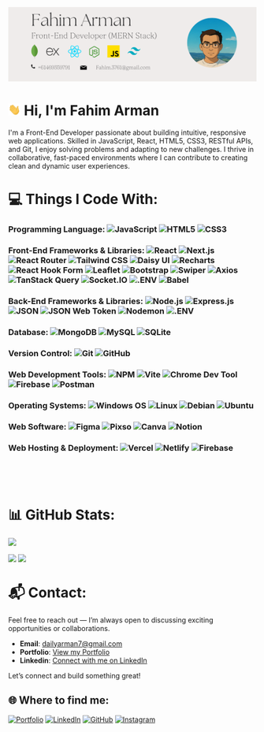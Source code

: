 ![Fahim_Arman_Hero_Section](https://raw.githubusercontent.com/Arman3747/Arman3747/refs/heads/main/images/Hero_Github_02.png)

# <a href="https://fahim-arman.netlify.app/"><img src="https://github.com/Arman3747/Arman3747/blob/main/images/waving.gif?raw=true" width="5%"></a> Hi, I'm Fahim Arman

I'm a Front-End Developer passionate about building intuitive, responsive web applications. Skilled in JavaScript, React, HTML5, CSS3, RESTful APIs, and Git, I enjoy solving problems and adapting to new challenges. I thrive in collaborative, fast-paced environments where I can contribute to creating clean and dynamic user experiences.

# 💻 Things I Code With:

### Programming Language: ![JavaScript](https://img.shields.io/badge/JavaScript-333333?logo=javascript) ![HTML5](https://img.shields.io/badge/HTML5-333333?logo=html5) ![CSS3](https://img.shields.io/badge/CSS3-333333?logo=css)


### Front-End Frameworks & Libraries: ![React](https://img.shields.io/badge/React-333333?logo=react) ![Next.js](https://img.shields.io/badge/Next.js-333333?logo=nextdotjs) ![React Router](https://img.shields.io/badge/React_Router-333333?logo=reactrouter) ![Tailwind CSS](https://img.shields.io/badge/Tailwind_CSS-333333?logo=tailwindcss) ![Daisy UI](https://img.shields.io/badge/Daisy_UI-333333?logo=daisyui) ![Recharts](https://img.shields.io/badge/Recharts-333333?logo=chartdotjs) ![React Hook Form](https://img.shields.io/badge/React_Hook_Form-333333?logo=reacthookform) ![Leaflet](https://img.shields.io/badge/Leaflet-333333?logo=leaflet&logoColor=%23199900) ![Bootstrap](https://img.shields.io/badge/Bootstrap-333333?logo=bootstrap) ![Swiper](https://img.shields.io/badge/Swiper-333333?logo=swiper&logoColor=%236332F6) ![Axios](https://img.shields.io/badge/Axios-333333?logo=axios&logoColor=%235A29E4) ![TanStack Query](https://img.shields.io/badge/TanStack_Query-333333?logo=reactquery) ![Socket.IO](https://img.shields.io/badge/Socket.IO-333333?logo=socketdotio) ![.ENV](https://img.shields.io/badge/.ENV-333333?logo=dotenv) ![Babel](https://img.shields.io/badge/Babel-333333?logo=babel)


### Back-End Frameworks & Libraries: ![Node.js](https://img.shields.io/badge/Node.js-333333?logo=nodedotjs) ![Express.js](https://img.shields.io/badge/Express.js-333333?logo=express) ![JSON](https://img.shields.io/badge/JSON-333333?logo=json) ![JSON Web Token](https://img.shields.io/badge/JSON_Web_Token-333333?logo=jsonwebtokens) ![Nodemon](https://img.shields.io/badge/Nodemon-333333?logo=nodemon) ![.ENV](https://img.shields.io/badge/.ENV-333333?logo=dotenv)


###  Database: ![MongoDB](https://img.shields.io/badge/MongoDB-333333?logo=mongodb) ![MySQL](https://img.shields.io/badge/MySQL-333333?logo=mysql) ![SQLite](https://img.shields.io/badge/SQLite-333333?logo=sqlite&logoColor=%23003B57)


### Version Control: ![Git](https://img.shields.io/badge/Git-333333?logo=git) ![GitHub](https://img.shields.io/badge/GitHub-333333?logo=github)


### Web Development Tools: ![NPM](https://img.shields.io/badge/NPM-333333?logo=npm&logoColor=%23CB3837) ![Vite](https://img.shields.io/badge/Vite-333333?logo=vite) ![Chrome Dev Tool](https://img.shields.io/badge/Chrome_Dev_Tool-333333?logo=googlechrome) ![Firebase](https://img.shields.io/badge/Firebase-333333?logo=firebase&logoColor=%23DD2C00) ![Postman](https://img.shields.io/badge/Postman-333333?logo=postman)


### Operating Systems: ![Windows OS](https://img.shields.io/badge/Windows_OS-333333?logo=windows) ![Linux](https://img.shields.io/badge/Linux-333333?logo=linux) ![Debian](https://img.shields.io/badge/Debian-333333?logo=debian&logoColor=%23A81D33) ![Ubuntu](https://img.shields.io/badge/Ubuntu-333333?logo=ubuntu) 


### Web Software: ![Figma](https://img.shields.io/badge/Figma-333333?logo=figma) ![Pixso](https://img.shields.io/badge/Pixso-333333?logo=pixlr) ![Canva](https://img.shields.io/badge/Canva-333333?logo=canva) ![Notion](https://img.shields.io/badge/Notion-333333?logo=notion)


### Web Hosting & Deployment: ![Vercel](https://img.shields.io/badge/Vercel-333333?logo=vercel) ![Netlify](https://img.shields.io/badge/Netlify-333333?logo=netlify) ![Firebase](https://img.shields.io/badge/Firebase-333333?logo=firebase&logoColor=%23DD2C00)

<br/>
<br/>
<br/>

# 📊 GitHub Stats:

![](https://github-readme-stats.vercel.app/api/top-langs/?username=Arman3747&theme=shadow_blue&hide_border=true&include_all_commits=false&count_private=false&layout=compact) <br/>

![](https://github-readme-stats.vercel.app/api?username=Arman3747&theme=shadow_blue&hide_border=true&include_all_commits=false&count_private=false) ![](https://nirzak-streak-stats.vercel.app/?user=Arman3747&theme=shadow_blue&hide_border=true)


# 📬 Contact: 
Feel free to reach out — I’m always open to discussing exciting opportunities or collaborations.

- **Email**: dailyarman7@gmail.com
- **Portfolio**: [View my Portfolio](https://fahim-arman.netlify.app/)
- **Linkedin**: [Connect with me on LinkedIn](https://au.linkedin.com/in/fahim37)

Let’s connect and build something great!

## 🌐 Where to find me:
[![Portfolio](https://img.shields.io/badge/Portfolio-000000?logo=ntfy)](https://fahim-arman.netlify.app/)
[![LinkedIn](https://img.shields.io/badge/LinkedIn-%230077B5.svg?logo=lobsters)](https://linkedin.com/in/fahim37)
[![GitHub](https://img.shields.io/badge/GitHub-181717?logo=github)](https://github.com/Arman3747)
[![Instagram](https://img.shields.io/badge/Instagram-FF0069?logo=instagram)](https://instagram.com/fahimarman1/)